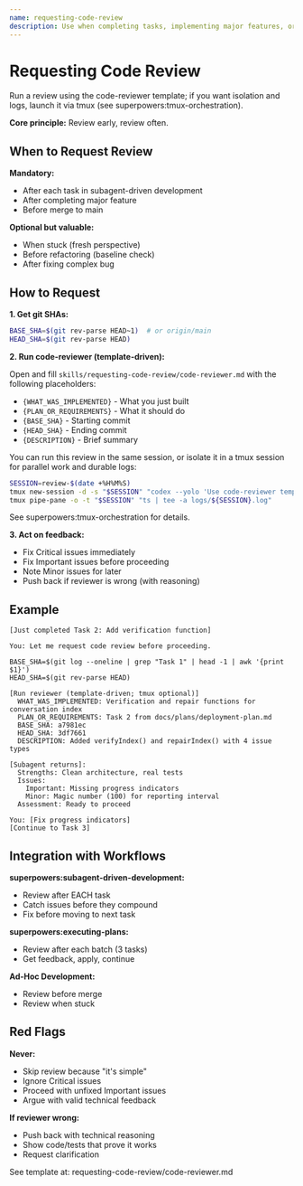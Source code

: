```yaml
---
name: requesting-code-review
description: Use when completing tasks, implementing major features, or before merging to verify work meets requirements - runs a code-review pass using the code-reviewer template; optionally isolate the reviewer in its own tmux session for parallelism and persistent logs
---
```


# Requesting Code Review

Run a review using the code-reviewer template; if you want isolation and logs, launch it via tmux (see superpowers:tmux-orchestration).

**Core principle:** Review early, review often.

## When to Request Review

**Mandatory:**
- After each task in subagent-driven development
- After completing major feature
- Before merge to main

**Optional but valuable:**
- When stuck (fresh perspective)
- Before refactoring (baseline check)
- After fixing complex bug

## How to Request

**1. Get git SHAs:**
```bash
BASE_SHA=$(git rev-parse HEAD~1)  # or origin/main
HEAD_SHA=$(git rev-parse HEAD)
```

**2. Run code-reviewer (template-driven):**

Open and fill `skills/requesting-code-review/code-reviewer.md` with the following placeholders:
- `{WHAT_WAS_IMPLEMENTED}` - What you just built
- `{PLAN_OR_REQUIREMENTS}` - What it should do
- `{BASE_SHA}` - Starting commit
- `{HEAD_SHA}` - Ending commit
- `{DESCRIPTION}` - Brief summary

You can run this review in the same session, or isolate it in a tmux session for parallel work and durable logs:

```bash
SESSION=review-$(date +%H%M%S)
tmux new-session -d -s "$SESSION" "codex --yolo 'Use code-reviewer template with WHAT_WAS_IMPLEMENTED=..., PLAN_OR_REQUIREMENTS=..., BASE_SHA=$BASE_SHA, HEAD_SHA=$HEAD_SHA, DESCRIPTION=...'"
tmux pipe-pane -o -t "$SESSION" "ts | tee -a logs/${SESSION}.log"
```

See superpowers:tmux-orchestration for details.

**3. Act on feedback:**
- Fix Critical issues immediately
- Fix Important issues before proceeding
- Note Minor issues for later
- Push back if reviewer is wrong (with reasoning)

## Example

```
[Just completed Task 2: Add verification function]

You: Let me request code review before proceeding.

BASE_SHA=$(git log --oneline | grep "Task 1" | head -1 | awk '{print $1}')
HEAD_SHA=$(git rev-parse HEAD)

[Run reviewer (template-driven; tmux optional)]
  WHAT_WAS_IMPLEMENTED: Verification and repair functions for conversation index
  PLAN_OR_REQUIREMENTS: Task 2 from docs/plans/deployment-plan.md
  BASE_SHA: a7981ec
  HEAD_SHA: 3df7661
  DESCRIPTION: Added verifyIndex() and repairIndex() with 4 issue types

[Subagent returns]:
  Strengths: Clean architecture, real tests
  Issues:
    Important: Missing progress indicators
    Minor: Magic number (100) for reporting interval
  Assessment: Ready to proceed

You: [Fix progress indicators]
[Continue to Task 3]
```

## Integration with Workflows

**superpowers:subagent-driven-development:**
- Review after EACH task
- Catch issues before they compound
- Fix before moving to next task

**superpowers:executing-plans:**
- Review after each batch (3 tasks)
- Get feedback, apply, continue

**Ad-Hoc Development:**
- Review before merge
- Review when stuck

## Red Flags

**Never:**
- Skip review because "it's simple"
- Ignore Critical issues
- Proceed with unfixed Important issues
- Argue with valid technical feedback

**If reviewer wrong:**
- Push back with technical reasoning
- Show code/tests that prove it works
- Request clarification

See template at: requesting-code-review/code-reviewer.md

